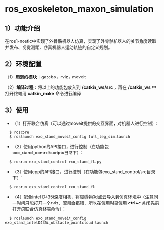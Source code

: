 # ros_exoskeleton_maxon_simulation
## 1）功能介绍
在ros1-noetic中实现了外骨骼机器人仿真，实现了外骨骼机器人的关节角度读取并发布、视觉测距、仿真机器人运动轨迹的自定义规划。
## 2）环境配置
（1）**用到的模块**：gazebo，rviz，moveit

（2）**编译过程**：将以上的功能包放入到 **/catkin_ws/src** ，再在 **/catkin_ws** 中打开终端用 **catkin_make** 命令进行编译
## 3）使用
- （1）打开联合仿真（可以通过moveit提供的交互界面，对机器人进行控制）：
```
  $ roscore
  $ roslaunch exo_stand_moveit_config full_leg_sim.launch
```
- （2）使用python的API接口，进行控制（在功能包exo_stand_control/scripts目录下）：
```
  $ rosrun exo_stand_control exo_stand_fk.py
```
- （3）使用cpp的API接口，进行控制（在功能包exo_stand_control/src目录下）：
```
  $ rosrun exo_stand_control exo_stand_fk
```
- （4）配合intel D435i深度相机，将障碍物3d点云导入到仿真环境中（注意同一时间只能打开一个rviz，否则会报错，所以在使用时要使用 **ctrl+c** 关闭先前打开的联合仿真终端命令）：
```
  $ roslaunch exo_stand_moveit_config exo_stand_intelD435i_obstacle_pointcloud.launch
```
